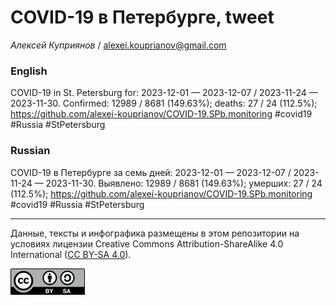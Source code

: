 # COVID-19 в Петербурге, tweet

*Алексей Куприянов* / <alexei.kouprianov@gmail.com>

### English

<!-- COVID-19 in St. Petersburg for: 2023-12-01 --- 2023-12-07 / 2023-11-24 --- 2023-11-30. Сonfirmed: 12989 / 8681 (149.63%); hospitalized:  /   (); deaths: 27 / 24 (112.5%); https://github.com/alexei-kouprianov/COVID-19.SPb.monitoring #covid19 #Russia #StPetersburg -->

COVID-19 in St. Petersburg for: 2023-12-01 — 2023-12-07 / 2023-11-24 —
2023-11-30. Сonfirmed: 12989 / 8681 (149.63%); deaths: 27 / 24 (112.5%);
<https://github.com/alexei-kouprianov/COVID-19.SPb.monitoring> \#covid19
\#Russia \#StPetersburg

### Russian

<!-- COVID-19 в Петербурге за семь дней: 2023-12-01 --- 2023-12-07 / 2023-11-24 --- 2023-11-30. Выявлено: 12989 / 8681 (149.63%); госпитализировано:  /   (); умерших: 27 / 24 (112.5%); https://github.com/alexei-kouprianov/COVID-19.SPb.monitoring #covid19 #Russia #StPetersburg -->

COVID-19 в Петербурге за семь дней: 2023-12-01 — 2023-12-07 / 2023-11-24
— 2023-11-30. Выявлено: 12989 / 8681 (149.63%); умерших: 27 / 24
(112.5%); <https://github.com/alexei-kouprianov/COVID-19.SPb.monitoring>
\#covid19 \#Russia \#StPetersburg

------------------------------------------------------------------------

Данные, тексты и инфографика размещены в этом репозитории на условиях
лицензии Creative Commons Attribution-ShareAlike 4.0 International ([CC
BY-SA 4.0](https://creativecommons.org/licenses/by-sa/4.0/)).

![](../misc/CC-BY-SA-icon.png "CC-BY-SA")
